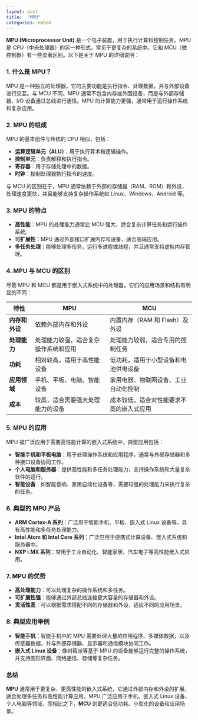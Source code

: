 ```yaml
---
layout: post
title:  "MPU"
categories: embed
---
```


**MPU (Microprocessor Unit)** 是一个电子装置，用于执行计算和控制任务。MPU 是 CPU（中央处理器）的另一种形式，常见于更复杂的系统中。它和 MCU（微控制器）有一些显著区别。以下是关于 MPU 的详细说明：

### 1. **什么是 MPU？**
MPU 是一种独立的处理器，它的主要功能是执行指令、处理数据，并与外部设备进行交互。与 MCU 不同，MPU 通常不包含内存或外围设备，而是与外部存储器、I/O 设备通过总线进行通信。MPU 的计算能力更强，通常用于运行操作系统和复杂应用。

### 2. **MPU 的组成**
MPU 的基本组件与传统的 CPU 相似，包括：
- **运算逻辑单元（ALU）**：用于执行算术和逻辑操作。
- **控制单元**：负责解释和执行指令。
- **寄存器**：用于存储处理中的数据。
- **时钟**：控制处理器执行指令的速度。

与 MCU 的区别在于，MPU 通常依赖于外部的存储器（RAM、ROM）和外设，处理速度更快，并且能够支持复杂操作系统如 Linux、Windows、Android 等。

### 3. **MPU 的特点**
- **高性能**：MPU 的处理能力通常比 MCU 强大，适合复杂计算任务和运行操作系统。
- **可扩展性**：MPU 通过外部接口扩展内存和设备，适合高端应用。
- **多任务处理**：能够处理多任务，运行多进程或线程，并且通常支持虚拟内存管理。

### 4. **MPU 与 MCU 的区别**
尽管 MPU 和 MCU 都是用于嵌入式系统中的处理器，它们的应用场景和结构有明显的不同：

| 特性                   | MPU                                      | MCU                                         |
| ---------------------- | ---------------------------------------- | ------------------------------------------- |
| **内存和外设**         | 依赖外部内存和外设                       | 内置内存（RAM 和 Flash）及外设              |
| **处理能力**           | 处理能力较强，适合复杂操作系统和应用      | 处理能力较弱，适合专用的控制任务            |
| **功耗**               | 相对较高，适用于高性能设备                | 低功耗，适用于小型设备和电池供电设备        |
| **应用领域**           | 手机、平板、电脑、智能设备                | 家用电器、物联网设备、工业自动化控制        |
| **成本**               | 较高，适合需要强大处理能力的设备          | 成本较低，适合对性能要求不高的嵌入式应用    |

### 5. **MPU 的应用**
MPU 被广泛应用于需要高性能计算的嵌入式系统中，典型应用包括：
- **智能手机和平板电脑**：用于处理操作系统和应用程序，通常与外部存储器和多种接口设备协同工作。
- **个人电脑和服务器**：提供高性能和多任务处理能力，支持操作系统和大量复杂软件的运行。
- **智能设备**：如智能音响、家用自动化设备等，需要较强的处理能力来执行复杂的任务。

### 6. **典型的 MPU 产品**
- **ARM Cortex-A 系列**：广泛用于智能手机、平板、嵌入式 Linux 设备等，具有高性能和多任务处理能力。
- **Intel Atom 和 Intel Core 系列**：广泛应用于便携式计算设备、嵌入式系统和服务器中。
- **NXP i.MX 系列**：常用于工业自动化、智能家居、汽车电子等高性能嵌入式应用。

### 7. **MPU 的优势**
- **高处理能力**：可以处理复杂的操作系统和多任务。
- **可扩展性强**：能够通过外部总线连接更大容量的存储器和外设。
- **灵活性高**：可以根据需求搭配不同的存储器和外设，适应不同的应用场景。

### 8. **典型应用举例**
- **智能手机**：智能手机中的 MPU 需要处理大量的应用程序、多媒体数据，以及传感器数据，并与外部存储器、显示器和通信模块协同工作。
- **嵌入式 Linux 设备**：像树莓派等基于 MPU 的设备能够运行完整的操作系统，并支持图形界面、网络通信、存储等复杂任务。

### 总结

**MPU** 通常用于更复杂、更高性能的嵌入式系统，它通过外部内存和外设的扩展，适合处理多任务和高性能计算应用。MPU 广泛应用于手机、嵌入式 Linux 设备、个人电脑等领域，而相比之下，**MCU** 则更适合低功耗、小型化的设备和应用场景。

